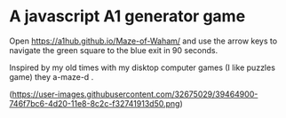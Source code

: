 # A javascript A1 generator game

Open https://a1hub.github.io/Maze-of-Waham/ and use the arrow keys to navigate the green square to the blue exit in 90 seconds.

Inspired by my old times with my disktop computer games (I like puzzles game) they a-maze-d .

(https://user-images.githubusercontent.com/32675029/39464900-746f7bc6-4d20-11e8-8c2c-f32741913d50.png)
